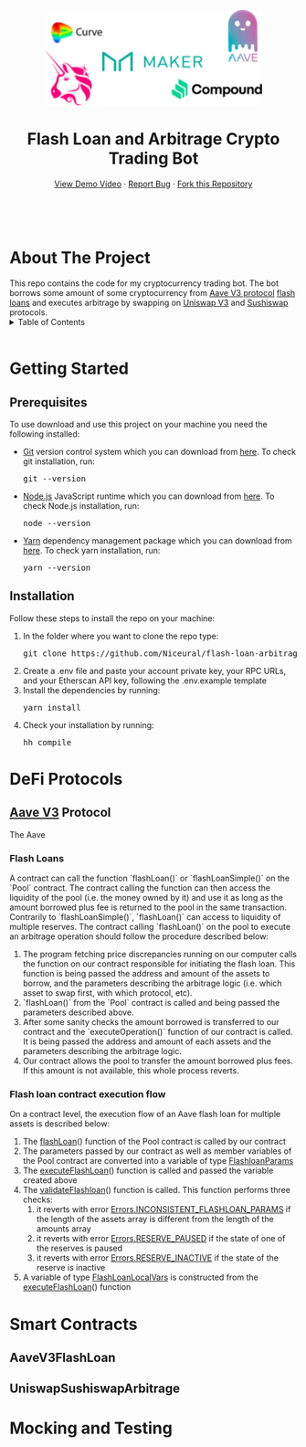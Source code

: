 <!--
-->
<div id="top"></div>


<!-- PROJECT SHIELDS -->
<!--
*** I'm using markdown "reference style" links for readability.
*** Reference links are enclosed in brackets [ ] instead of parentheses ( ).
*** See the bottom of this document for the declaration of the reference variables
*** for contributors-url, forks-url, etc. This is an optional, concise syntax you may use.
*** https://www.markdownguide.org/basic-syntax/#reference-style-links

[![Contributors][contributors-shield]][contributors-url]
[![Forks][forks-shield]][forks-url]
[![Stargazers][stars-shield]][stars-url]
[![Issues][issues-shield]][issues-url]
[![MIT License][license-shield]][license-url]
[![LinkedIn][linkedin-shield]][linkedin-url]
-->


<!-- PROJECT LOGO -->
<br />
<div align="center">
  <a href="https://github.com/Niceural/flash-loan-arbitrage-bot">
    <img src="image/logo.png" alt="Logo" width="380" height="">
  </a>

<h1 align="center">Flash Loan and Arbitrage Crypto Trading Bot</h1>

  <p align="center">
    <a href="https://youtube.com">View Demo Video</a>
    ·
    <a href="https://github.com/Niceural/flash-loan-arbitrage-bot/issues">Report Bug</a>
    ·
    <a href="https://github.com/Niceural/flash-loan-arbitrage-bot/fork">Fork this Repository</a>
  </p>
  <br />
</div>

<br />

<br />

<!-- ABOUT THE PROJECT -->
<h1 id="intro">About The Project</h1>
This repo contains the code for my cryptocurrency trading bot. The bot borrows some amount of some cryptocurrency from <a href="https://docs.aave.com/developers/getting-started/readme">Aave V3 protocol</a> <a href="https://docs.aave.com/developers/guides/flash-loans">flash loans</a> and executes arbitrage by swapping on <a href="https://docs.uniswap.org/">Uniswap V3</a> and <a href="https://docs.sushi.com/">Sushiswap</a> protocols.

<br />

<!-- TABLE OF CONTENTS -->
<details>
  <summary>Table of Contents</summary>
  <ol>
    <li>
      <a href="#gettingStarted">Getting Started</a>
      <ul>
        <li><a href="#prerequisites">Prerequisites</a></li>
        <li><a href="#installation">Installation</a></li>
      </ul>
    </li>
    <li>
      <a href="#defi-protocols">DeFi Protocols<a>
      <ul>
        <li><a href="#aaveProtocol">Aave V3 Protocol</a></li>
        <li><a href="#uniswapProtocol">Uniswap V3 Protocol</a></li>
        <li><a href="#sushiswapProtocol">Sushiswap Protocol</a></li>
      </ul>
    </li>
    <li>
      <a href="#contracts">Smart Contracts</a>
      <ul>
        <li>
          <a href="#AaveV3FlashLoan">AaveV3FlashLoan</a>
        </li>
        <li>
          <a href="#UniswapSushiswapArbitrage">UniswapSushiswapArbitrage</a>
        </li>
      </ul>
    </li>
    <li>
      <a href="#testing">Mocking and Testing</a>
    </li>
  </ol>
</details>

<br />

<!-- GETTING STARTED -->
<h1 id="gettingStarted">Getting Started</h1>

  <h2 id="prerequisites">Prerequisites</h2>
    To use download and use this project on your machine you need the following installed:
    <ul>
      <li><a href="https://git-scm.com/doc">Git</a> version control system which you can download from <a href="https://git-scm.com/downloads">here</a>. To check git installation, run: <pre>git --version</pre></li>
      <li><a href="https://nodejs.org/en/docs/">Node.js</a> JavaScript runtime which you can download from <a href="https://nodejs.org/en/download/">here</a>. To check Node.js installation, run: <pre>node --version</pre></li>
      <li><a href="https://classic.yarnpkg.com/en/docs">Yarn</a> dependency management package which you can download from <a href="https://classic.yarnpkg.com/en/docs/install#debian-stable">here</a>. To check yarn installation, run: <pre>yarn --version</pre></li>
    </ul>
    <h2 id="installation">Installation</h2>
      Follow these steps to install the repo on your machine:
      <ol>
        <li>
          In the folder where you want to clone the repo type:
          <pre>git clone https://github.com/Niceural/flash-loan-arbitrage-bot.git</pre>
        </li>
        <li>
          Create a .env file and paste your account private key, your RPC URLs, and your Etherscan API key, following the .env.example template
        </li>
        <li>
          Install the dependencies by running: 
          <pre>yarn install</pre>
        </li>
        <li>
          Check your installation by running:
          <pre>hh compile</pre>
        </li>
      </ol>


<!-- DeFi protocols -->
<h1 id="defi-protocols"> DeFi Protocols</h1>

  <h2 id="aaveProtocol">
    <a href="https://docs.aave.com/developers/getting-started/readme">Aave V3</a> Protocol
  </h2>
    The Aave 
    <h3>Flash Loans</h3>
      A contract can call the function `flashLoan()` or `flashLoanSimple()` on the `Pool` contract. The contract calling the function can then access the liquidity of the pool (i.e. the money owned by it) and use it as long as the amount borrowed plus fee is returned to the pool in the same transaction. Contrarily to `flashLoanSimple()`, `flashLoan()` can access to liquidity of multiple reserves. The contract calling `flashLoan()` on the pool to execute an arbitrage operation should follow the procedure described below:
      <ol>
        <li>The program fetching price discrepancies running on our computer calls the function on our contract responsible for initiating the flash loan. This function is being passed the address and amount of the assets to borrow, and the parameters describing the arbitrage logic (i.e. which asset to swap first, with which protocol, etc).</li>
        <li>`flashLoan()` from the `Pool` contract is called and being passed the parameters described above.</li>
        <li>After some sanity checks the amount borrowed is transferred to our contract and the `executeOperation()` function of our contract is called. It is being passed the address and amount of each assets and the parameters describing the arbitrage logic.</li>
        <li>Our contract allows the pool to transfer the amount borrowed plus fees. If this amount is not available, this whole process reverts.</li>
      </ol>
    <h3>Flash loan contract execution flow</h3>
      On a contract level, the execution flow of an Aave flash loan for multiple assets is described below:
      <ol>
        <li>The <a href="https://github.com/aave/aave-v3-core/blob/e46341caf815edc268893f4f9398035f242375d9/contracts/protocol/pool/Pool.sol#L388">flashLoan</a>() function of the Pool contract is called by our contract</li>
        <li>The parameters passed by our contract as well as member variables of the Pool contract are converted into a variable of type <a href="https://github.com/aave/aave-v3-core/blob/e46341caf815edc268893f4f9398035f242375d9/contracts/protocol/libraries/types/DataTypes.sol#L179">FlashloanParams</a></li>
        <li>The <a href="https://github.com/aave/aave-v3-core/blob/e46341caf815edc268893f4f9398035f242375d9/contracts/protocol/libraries/logic/FlashLoanLogic.sol#L57">executeFlashLoan</a>() function is called and passed the variable created above</li>
        <li>The <a href="https://github.com/aave/aave-v3-core/blob/e46341caf815edc268893f4f9398035f242375d9/contracts/protocol/libraries/logic/ValidationLogic.sol#L458">validateFlashloan</a>() function is called. This function performs three checks:
        <ol>
          <li>it reverts with error <a href="https://github.com/aave/aave-v3-core/blob/e46341caf815edc268893f4f9398035f242375d9/contracts/protocol/libraries/helpers/Errors.sol#L58">Errors.INCONSISTENT_FLASHLOAN_PARAMS</a> if the length of the assets array is different from the length of the amounts array</li>
          <li>it reverts with error <a href="https://github.com/aave/aave-v3-core/blob/e46341caf815edc268893f4f9398035f242375d9/contracts/protocol/libraries/helpers/Errors.sol#L38">Errors.RESERVE_PAUSED</a> if the state of one of the reserves is paused</li>
          <li>it reverts with error <a href="https://github.com/aave/aave-v3-core/blob/e46341caf815edc268893f4f9398035f242375d9/contracts/protocol/libraries/helpers/Errors.sol#L36">Errors.RESERVE_INACTIVE</a> if the state of the reserve is inactive</li>
        </ol></li>
        <li>A variable of type <a href="https://github.com/aave/aave-v3-core/blob/e46341caf815edc268893f4f9398035f242375d9/contracts/protocol/libraries/logic/FlashLoanLogic.sol#L46">FlashLoanLocalVars</a> is constructed from the <a href="https://github.com/aave/aave-v3-core/blob/e46341caf815edc268893f4f9398035f242375d9/contracts/protocol/libraries/logic/FlashLoanLogic.sol#L57">executeFlashLoan</a>() function 
      </ol>



<!-- CONTRACTS -->
<h1 id="contracts">Smart Contracts</h1>


<h2 id="AaveV3FlashLoan">AaveV3FlashLoan</h2>

<h2 id="UniswapSushiswapArbitrage">UniswapSushiswapArbitrage</h2>

<h1 id="testing">Mocking and Testing</h1>